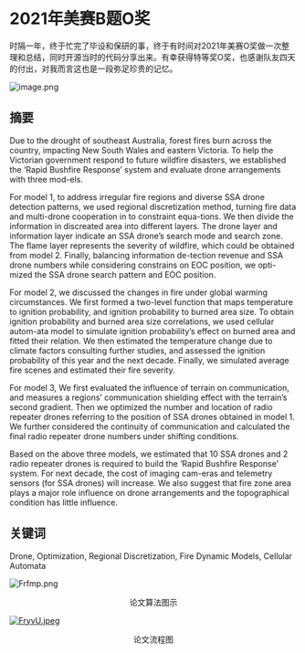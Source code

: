 # 2021年美赛B题O奖

时隔一年，终于忙完了毕设和保研的事，终于有时间对2021年美赛O奖做一次整理和总结，同时开源当时的代码分享出来。有幸获得特等奖O奖，也感谢队友四天的付出，对我而言这也是一段弥足珍贵的记忆。

![image.png](https://s2.loli.net/2022/06/04/be8hnPYyo495wgJ.png)

## 摘要

Due to the drought of southeast Australia, forest fires burn across the country, impacting New South Wales and eastern Victoria. To help the Victorian government respond to future wildfire disasters, we established the ‘Rapid Bushfire Response’ system and evaluate drone arrangements with three mod-els.

For model 1, to address irregular fire regions and diverse SSA drone detection patterns, we used regional discretization method, turning fire data and multi-drone cooperation in to constraint equa-tions. We then divide the information in discreated area into different layers. The drone layer and information layer indicate an SSA drone’s search mode and search zone. The flame layer represents the severity of wildfire, which could be obtained from model 2. Finally, balancing information de-tection revenue and SSA drone numbers while considering constrains on EOC position, we opti-mized the SSA drone search pattern and EOC position.

For model 2, we discussed the changes in fire under global warming circumstances. We first formed a two-level function that maps temperature to ignition probability, and ignition probability to burned area size. To obtain ignition probability and burned area size correlations, we used cellular autom-ata model to simulate ignition probability’s effect on burned area and fitted their relation. We then estimated the temperature change due to climate factors consulting further studies, and assessed the ignition probability of this year and the next decade. Finally, we simulated average fire scenes and estimated their fire severity.

For model 3, We first evaluated the influence of terrain on communication, and measures a regions’ communication shielding effect with the terrain’s second gradient. Then we optimized the number and location of radio repeater drones referring to the position of SSA drones obtained in model 1. We further considered the continuity of communication and calculated the final radio repeater drone numbers under shifting conditions.

Based on the above three models, we estimated that 10 SSA drones and 2 radio repeater drones is required to build the ‘Rapid Bushfire Response’ system. For next decade, the cost of imaging cam-eras and telemetry sensors (for SSA drones) will increase. We also suggest that fire zone area plays a major role influence on drone arrangements and the topographical condition has little influence.

## 关键词
Drone, Optimization, Regional Discretization, Fire Dynamic Models, Cellular Automata 

![Frfmp.png](https://i.328888.xyz/2023/03/03/Frfmp.png)
<center><p>论文算法图示</p></center>

[![FryvU.jpeg](https://i.328888.xyz/2023/03/03/FryvU.jpeg)](https://imgloc.com/i/FryvU)
<center><p>论文流程图</p></center>



